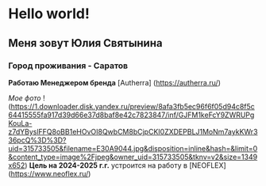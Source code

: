 # Hello world!
## Меня зовут Юлия Святынина
### Город проживания - Саратов

**Работаю Менеджером бренда** [Autherra] (https://autherra.ru/)

*Мое фото* ! (https://1.downloader.disk.yandex.ru/preview/8afa3fb5ec96f6f05d94c8f5c64415555fa917d39d66e37d8baf8e42c7823847/inf/GJFM1keFcY9ZWRUPgKouLa-z7dYByslFFQ8oBB1eHOvOI8QwbCM8bCjpCKI0ZXDEPBLJ1MoNm7aykKWr336pcQ%3D%3D?uid=315733505&filename=E30A9044.jpg&disposition=inline&hash=&limit=0&content_type=image%2Fjpeg&owner_uid=315733505&tknv=v2&size=1349x652) 
**Цель на 2024-2025 г.г.** устроится на работу в [NEOFLEX] (https://www.neoflex.ru/)
